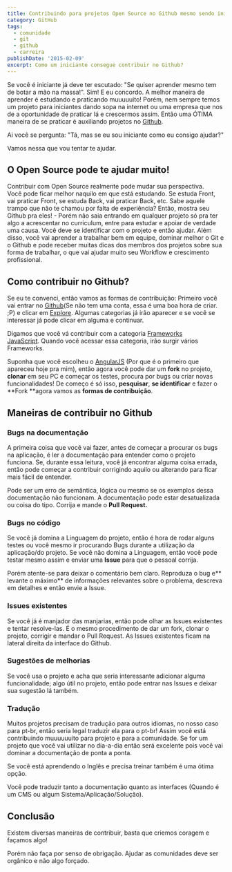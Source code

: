 ```yaml
---
title: Contribuindo para projetos Open Source no Github mesmo sendo iniciante
category: GitHub
tags:
  - comunidade
  - git
  - github
  - carreira
publishDate: '2015-02-09'
excerpt: Como um iniciante consegue contribuir no Github?
---
```


Se você é iniciante já deve ter escutado: "Se quiser aprender mesmo tem de botar a mão na massa!".
Sim! E eu concordo. A melhor maneira de aprender é estudando e praticando muuuuuito! Porém, nem sempre temos um projeto para iniciantes dando sopa na internet ou uma empresa que nos de a oportunidade de praticar lá e crescermos assim. Então uma ÓTIMA maneira de se praticar é auxiliando projetos no [Github](https://github.com/ 'Github').

Ai você se pergunta: "Tá, mas se eu sou iniciante como eu consigo ajudar?"

Vamos nessa que vou tentar te ajudar.

## <a name='OOpenSourcepodeteajudarmuito'></a>O Open Source pode te ajudar muito!

Contribuir com Open Source realmente pode mudar sua perspectiva.
Você pode ficar melhor naquilo em que está estudando. Se estuda Front, vai praticar Front, se estuda Back, vai praticar Back, etc.
Sabe aquele trampo que não te chamou por falta de experiência? Então, mostra seu Github pra eles! - Porém não saia entrando em qualquer projeto só pra ter algo a acrescentar no curriculum, entre para estudar e apoiar de verdade uma causa. Você deve se identificar com o projeto e então ajudar.
Além disso, você vai aprender a trabalhar bem em equipe, dominar melhor o Git e o Github e pode receber muitas dicas dos membros dos projetos sobre sua forma de trabalhar, o que vai ajudar muito seu Workflow e crescimento profissional.

## <a name='ComocontribuirnoGithub'></a>Como contribuir no Github?

Se eu te convenci, então vamos as formas de contribuição:
Primeiro você vai entrar no [Github](https://github.com 'Github')(Se não tem uma conta, essa é uma boa hora de criar. ;P) e clicar em [Explore](https://github.com/explore 'Explore'). Algumas categorias já irão aparecer e se você se interessar já pode clicar em alguma e continuar.

Digamos que você vá contribuir com a categoria [Frameworks JavaScript](https://github.com/showcases/front-end-javascript-frameworks 'Front-end JavaScript frameworks'). Quando você acessar essa categoria, irão surgir vários Frameworks.

Suponha que você escolheu o [AngularJS](https://github.com/angular/angular.js 'AngularJS') (Por que é o primeiro que apareceu hoje pra mim), então agora você pode dar um **fork** no projeto, **clonar** em seu PC e começar os testes, procura por bugs ou criar novas funcionalidades!
De começo é só isso, **pesquisar**, **se identificar** e fazer o **Fork **agora vamos as **formas de contribuição**.

## <a name='ManeirasdecontribuirnoGithub'></a>Maneiras de contribuir no Github

### <a name='Bugsnadocumentao'></a>Bugs na documentação

A primeira coisa que você vai fazer, antes de começar a procurar os bugs na aplicação, é ler a documentação para entender como o projeto funciona. Se, durante essa leitura, você já encontrar alguma coisa errada, então pode começar a contribuir corrigindo aquilo ou alterando para ficar mais fácil de entender.

Pode ser um erro de semântica, lógica ou mesmo se os exemplos dessa documentação não funcionam. A documentação pode estar desatualizada ou coisa do tipo. Corrija e mande o **Pull Request.**

### <a name='Bugsnocdigo'></a>Bugs no código

Se você já domina a Linguagem do projeto, então é hora de rodar alguns testes ou você mesmo ir procurando Bugs durante a utilização da aplicação/do projeto.
Se você não domina a Linguagem, então você pode testar mesmo assim e enviar uma **Issue** para que o pessoal corrija.

Porém atente-se para deixar o comentário bem claro. Reproduza o bug e** levante o máximo** de informações relevantes sobre o problema, descreva em detalhes e então envie a Issue.

### <a name='Issuesexistentes'></a>Issues existentes

Se você já é manjador das manjarias, então pode olhar as Issues existentes e tentar resolve-las. É o mesmo procedimento de dar um fork, clonar o projeto, corrigir e mandar o Pull Request.
As Issues existentes ficam na lateral direita da interface do Github.

### <a name='Sugestesdemelhorias'></a>Sugestões de melhorias

Se você usa o projeto e acha que seria interessante adicionar alguma funcionalidade; algo útil no projeto, então pode entrar nas Issues e deixar sua sugestão lá também.

### <a name='Traduo'></a>Tradução

Muitos projetos precisam de tradução para outros idiomas, no nosso caso para pt-br, então seria legal traduzir ela para o pt-br! Assim você está contribuindo muuuuuuito para projeto e para a comunidade. Se for um projeto que você vai utilizar no dia-a-dia então será excelente pois você vai dominar a documentação de ponta a ponta.

Se você está aprendendo o Inglês e precisa treinar também é uma ótima opção.

Você pode traduzir tanto a documentação quanto as interfaces (Quando é um CMS ou algum Sistema/Aplicação/Solução).

## <a name='Concluso'></a>Conclusão

Existem diversas maneiras de contribuir, basta que criemos coragem e façamos algo!

Porém não faça por senso de obrigação. Ajudar as comunidades deve ser orgânico e não algo forçado.
